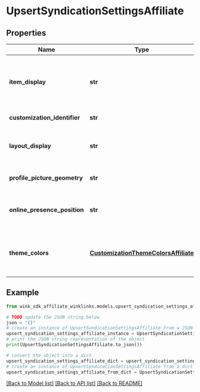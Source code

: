 # UpsertSyndicationSettingsAffiliate


## Properties

Name | Type | Description | Notes
------------ | ------------- | ------------- | -------------
**item_display** | **str** | Whether to treat all links as flat web links or try to embed more advanced data. | 
**customization_identifier** | **str** | Customization identifier | 
**layout_display** | **str** | Which way to display the list when WinkLinks first loads | [optional] [default to 'GRID_COLUMNS']
**profile_picture_geometry** | **str** | Controls how to display profile picture | [optional] [default to 'CIRCLE']
**online_presence_position** | **str** | Where to show the online presence icons | [optional] [default to 'TOP']
**theme_colors** | [**CustomizationThemeColorsAffiliate**](CustomizationThemeColorsAffiliate.md) | Theme colors are connected with the primary account customization. | [optional] 

## Example

```python
from wink_sdk_affiliate_winklinks.models.upsert_syndication_settings_affiliate import UpsertSyndicationSettingsAffiliate

# TODO update the JSON string below
json = "{}"
# create an instance of UpsertSyndicationSettingsAffiliate from a JSON string
upsert_syndication_settings_affiliate_instance = UpsertSyndicationSettingsAffiliate.from_json(json)
# print the JSON string representation of the object
print(UpsertSyndicationSettingsAffiliate.to_json())

# convert the object into a dict
upsert_syndication_settings_affiliate_dict = upsert_syndication_settings_affiliate_instance.to_dict()
# create an instance of UpsertSyndicationSettingsAffiliate from a dict
upsert_syndication_settings_affiliate_from_dict = UpsertSyndicationSettingsAffiliate.from_dict(upsert_syndication_settings_affiliate_dict)
```
[[Back to Model list]](../README.md#documentation-for-models) [[Back to API list]](../README.md#documentation-for-api-endpoints) [[Back to README]](../README.md)


